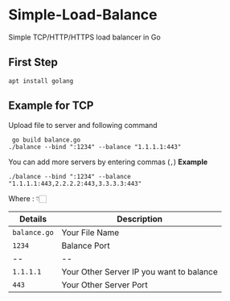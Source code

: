 # Simple-Load-Balance
Simple TCP/HTTP/HTTPS load balancer in Go

## First Step

    apt install golang

## Example for TCP 
Upload file to server and following command

     go build balance.go
    ./balance --bind ":1234" --balance "1.1.1.1:443" 
You can add more servers by entering commas (`,`)
**Example**

    ./balance --bind ":1234" --balance "1.1.1.1:443,2.2.2.2:443,3.3.3.3:443"

Where : 👇🏻


|Details| Description |
|--|--|
| `balance.go` |   Your File Name |
|`1234`  | Balance Port |
|--|--|
|`1.1.1.1` |Your Other Server IP you want to balance|
| `443` | Your Other Server Port |


